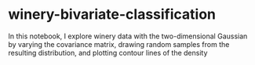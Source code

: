 # winery-bivariate-classification
In this notebook, I explore winery data with the two-dimensional Gaussian by varying the covariance matrix, drawing random samples from the resulting distribution, and plotting contour lines of the density
